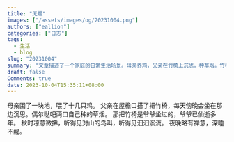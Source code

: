 ```yaml
---
title: "无题"
images: ["/assets/images/og/20231004.png"]
authors: ["eallion"]
categories: ["日志"]
tags: 
  - 生活
  - blog
slug: "20231004"
summary: "文章描述了一个家庭的日常生活场景。母亲养鸡，父亲在竹椅上沉思，种草烟。竹椅是已故爷爷坐过的，秋天凉意微拂，夜晚安静宁祥。文章以简洁的语言描绘了平凡而温馨的家庭生活场景，并传递出一种深度睡眠和禅意的感觉。"
draft: false
Comments: true
date: 2023-10-04T15:35:11+08:00
---
```


母亲围了一块地，喂了十几只鸡。
父亲在屋檐口搭了把竹椅，每天傍晚会坐在那边沉思。偶尔哒吧两口自己种的草烟。
那把竹椅是爷爷坐过的，爷爷已仙逝多年。
秋时凉意微拂，听得见对山的鸟叫，听得见汩汩溪流。
夜晚略有禅意，深睡不醒。
